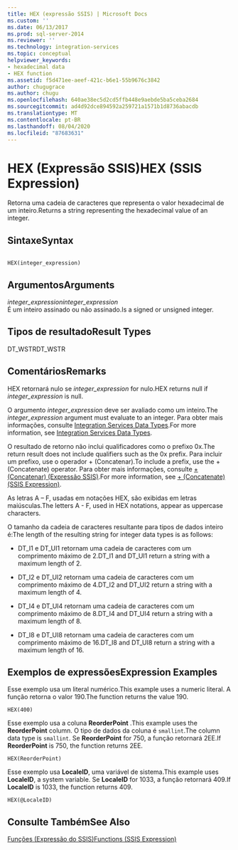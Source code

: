 ```yaml
---
title: HEX (expressão SSIS) | Microsoft Docs
ms.custom: ''
ms.date: 06/13/2017
ms.prod: sql-server-2014
ms.reviewer: ''
ms.technology: integration-services
ms.topic: conceptual
helpviewer_keywords:
- hexadecimal data
- HEX function
ms.assetid: f5d471ee-aeef-421c-b6e1-55b9676c3842
author: chugugrace
ms.author: chugu
ms.openlocfilehash: 640ae38ec5d2cd5ffb448e9aebde5ba5ceba2684
ms.sourcegitcommit: ad4d92dce894592a259721a1571b1d8736abacdb
ms.translationtype: MT
ms.contentlocale: pt-BR
ms.lasthandoff: 08/04/2020
ms.locfileid: "87683631"
---
```

# <a name="hex-ssis-expression"></a><span data-ttu-id="83eca-102">HEX (Expressão SSIS)</span><span class="sxs-lookup"><span data-stu-id="83eca-102">HEX (SSIS Expression)</span></span>
  <span data-ttu-id="83eca-103">Retorna uma cadeia de caracteres que representa o valor hexadecimal de um inteiro.</span><span class="sxs-lookup"><span data-stu-id="83eca-103">Returns a string representing the hexadecimal value of an integer.</span></span>  
  
## <a name="syntax"></a><span data-ttu-id="83eca-104">Sintaxe</span><span class="sxs-lookup"><span data-stu-id="83eca-104">Syntax</span></span>  
  
```  
  
HEX(integer_expression)  
```  
  
## <a name="arguments"></a><span data-ttu-id="83eca-105">Argumentos</span><span class="sxs-lookup"><span data-stu-id="83eca-105">Arguments</span></span>  
 <span data-ttu-id="83eca-106">*integer_expression*</span><span class="sxs-lookup"><span data-stu-id="83eca-106">*integer_expression*</span></span>  
 <span data-ttu-id="83eca-107">É um inteiro assinado ou não assinado.</span><span class="sxs-lookup"><span data-stu-id="83eca-107">Is a signed or unsigned integer.</span></span>  
  
## <a name="result-types"></a><span data-ttu-id="83eca-108">Tipos de resultado</span><span class="sxs-lookup"><span data-stu-id="83eca-108">Result Types</span></span>  
 <span data-ttu-id="83eca-109">DT_WSTR</span><span class="sxs-lookup"><span data-stu-id="83eca-109">DT_WSTR</span></span>  
  
## <a name="remarks"></a><span data-ttu-id="83eca-110">Comentários</span><span class="sxs-lookup"><span data-stu-id="83eca-110">Remarks</span></span>  
 <span data-ttu-id="83eca-111">HEX retornará nulo se *integer_expression* for nulo.</span><span class="sxs-lookup"><span data-stu-id="83eca-111">HEX returns null if *integer_expression* is null.</span></span>  
  
 <span data-ttu-id="83eca-112">O argumento *integer_expression* deve ser avaliado como um inteiro.</span><span class="sxs-lookup"><span data-stu-id="83eca-112">The *integer_expression* argument must evaluate to an integer.</span></span> <span data-ttu-id="83eca-113">Para obter mais informações, consulte [Integration Services Data Types](../data-flow/integration-services-data-types.md).</span><span class="sxs-lookup"><span data-stu-id="83eca-113">For more information, see [Integration Services Data Types](../data-flow/integration-services-data-types.md).</span></span>  
  
 <span data-ttu-id="83eca-114">O resultado de retorno não inclui qualificadores como o prefixo 0x.</span><span class="sxs-lookup"><span data-stu-id="83eca-114">The return result does not include qualifiers such as the 0x prefix.</span></span> <span data-ttu-id="83eca-115">Para incluir um prefixo, use o operador + (Concatenar).</span><span class="sxs-lookup"><span data-stu-id="83eca-115">To include a prefix, use the + (Concatenate) operator.</span></span> <span data-ttu-id="83eca-116">Para obter mais informações, consulte [+ &#40;Concatenar&#41; &#40;Expressão SSIS&#41;](concatenate-ssis-expression.md).</span><span class="sxs-lookup"><span data-stu-id="83eca-116">For more information, see [+ &#40;Concatenate&#41; &#40;SSIS Expression&#41;](concatenate-ssis-expression.md).</span></span>  
  
 <span data-ttu-id="83eca-117">As letras A – F, usadas em notações HEX, são exibidas em letras maiúsculas.</span><span class="sxs-lookup"><span data-stu-id="83eca-117">The letters A - F, used in HEX notations, appear as uppercase characters.</span></span>  
  
 <span data-ttu-id="83eca-118">O tamanho da cadeia de caracteres resultante para tipos de dados inteiro é:</span><span class="sxs-lookup"><span data-stu-id="83eca-118">The length of the resulting string for integer data types is as follows:</span></span>  
  
-   <span data-ttu-id="83eca-119">DT_I1 e DT_UI1 retornam uma cadeia de caracteres com um comprimento máximo de 2.</span><span class="sxs-lookup"><span data-stu-id="83eca-119">DT_I1 and DT_UI1 return a string with a maximum length of 2.</span></span>  
  
-   <span data-ttu-id="83eca-120">DT_I2 e DT_UI2 retornam uma cadeia de caracteres com um comprimento máximo de 4.</span><span class="sxs-lookup"><span data-stu-id="83eca-120">DT_I2 and DT_UI2 return a string with a maximum length of 4.</span></span>  
  
-   <span data-ttu-id="83eca-121">DT_I4 e DT_UI4 retornam uma cadeia de caracteres com um comprimento máximo de 8.</span><span class="sxs-lookup"><span data-stu-id="83eca-121">DT_I4 and DT_UI4 return a string with a maximum length of 8.</span></span>  
  
-   <span data-ttu-id="83eca-122">DT_I8 e DT_UI8 retornam uma cadeia de caracteres com um comprimento máximo de 16.</span><span class="sxs-lookup"><span data-stu-id="83eca-122">DT_I8 and DT_UI8 return a string with a maximum length of 16.</span></span>  
  
## <a name="expression-examples"></a><span data-ttu-id="83eca-123">Exemplos de expressões</span><span class="sxs-lookup"><span data-stu-id="83eca-123">Expression Examples</span></span>  
 <span data-ttu-id="83eca-124">Esse exemplo usa um literal numérico.</span><span class="sxs-lookup"><span data-stu-id="83eca-124">This example uses a numeric literal.</span></span> <span data-ttu-id="83eca-125">A função retorna o valor 190.</span><span class="sxs-lookup"><span data-stu-id="83eca-125">The function returns the value 190.</span></span>  
  
```  
HEX(400)   
```  
  
 <span data-ttu-id="83eca-126">Esse exemplo usa a coluna **ReorderPoint** .</span><span class="sxs-lookup"><span data-stu-id="83eca-126">This example uses the **ReorderPoint** column.</span></span> <span data-ttu-id="83eca-127">O tipo de dados da coluna é `smallint`.</span><span class="sxs-lookup"><span data-stu-id="83eca-127">The column data type is `smallint`.</span></span> <span data-ttu-id="83eca-128">Se **ReorderPoint** for 750, a função retornará 2EE.</span><span class="sxs-lookup"><span data-stu-id="83eca-128">If **ReorderPoint** is 750, the function returns 2EE.</span></span>  
  
```  
HEX(ReorderPoint)   
```  
  
 <span data-ttu-id="83eca-129">Esse exemplo usa **LocaleID**, uma variável de sistema.</span><span class="sxs-lookup"><span data-stu-id="83eca-129">This example uses **LocaleID**, a system variable.</span></span> <span data-ttu-id="83eca-130">Se **LocaleID** for 1033, a função retornará 409.</span><span class="sxs-lookup"><span data-stu-id="83eca-130">If **LocaleID** is 1033, the function returns 409.</span></span>  
  
```  
HEX(@LocaleID)  
```  
  
## <a name="see-also"></a><span data-ttu-id="83eca-131">Consulte Também</span><span class="sxs-lookup"><span data-stu-id="83eca-131">See Also</span></span>  
 [<span data-ttu-id="83eca-132">Funções &#40;Expressão do SSIS&#41;</span><span class="sxs-lookup"><span data-stu-id="83eca-132">Functions &#40;SSIS Expression&#41;</span></span>](functions-ssis-expression.md)  
  
  
